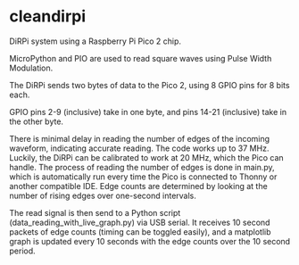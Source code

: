 # cleandirpi
DiRPi system using a Raspberry Pi Pico 2 chip.

MicroPython and PIO are used to read square waves using Pulse Width Modulation.

The DiRPi sends two bytes of data to the Pico 2, using 8 GPIO pins for 8 bits each. 

GPIO pins 2-9 (inclusive) take in one byte, and pins 14-21 (inclusive) take in the other byte.

There is minimal delay in reading the number of edges of the incoming waveform, indicating accurate reading. The code works up to 37 MHz. Luckily, the DiRPi can be calibrated to work at 20 MHz, which the Pico can handle. The process of reading the number of edges is done in main.py, which is automatically run every time the Pico is connected to Thonny or another compatible IDE. Edge counts are determined by looking at the number of rising edges over one-second intervals.

The read signal is then send to a Python script (data_reading_with_live_graph.py) via USB serial. It receives 10 second packets of edge counts (timing can be toggled easily), and a matplotlib graph is updated every 10 seconds with the edge counts over the 10 second period.

